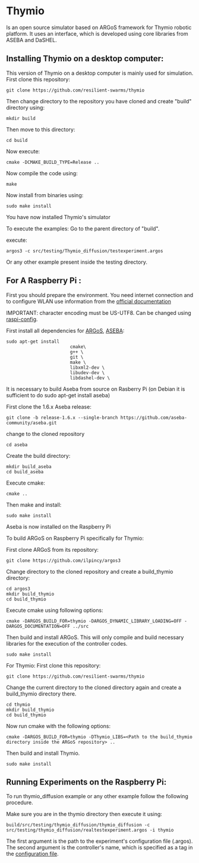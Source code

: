 # Thymio

Is an open source simulator based on ARGoS framework for Thymio robotic platform. It uses an interface, which is developed using core libraries from ASEBA and DaSHEL.

## Installing Thymio on a desktop computer:
This version of Thymio on a desktop computer is mainly used for simulation.
First clone this repository:

	git clone https://github.com/resilient-swarms/thymio

Then change directory to the repository you have cloned and create "build" directory using:

    mkdir build
    
Then move to this directory:

    cd build
    
Now execute:

    cmake -DCMAKE_BUILD_TYPE=Release ..
    
Now compile the code using:

    make
    
Now install from binaries using:

    sudo make install
    
You have now installed Thymio's simulator

To execute the examples:
Go to the parent directory of "build".

execute:

    argos3 -c src/testing/Thymio_diffusion/testexperiment.argos

Or any other example present inside the testing directory.

## For A Raspberry Pi :
First you should prepare the environment. You need internet connection and to configure WLAN use information from the [official documentation](https://www.raspberrypi.org/documentation/configuration/wireless/wireless-cli.md)

IMPORTANT: character encoding must be US-UTF8. Can be changed using [raspi-config](https://www.raspberrypi.org/documentation/configuration/raspi-config.md).

First install all dependencies for [ARGoS](https://github.com/ilpincy/argos3), [ASEBA](https://github.com/aseba-community/aseba):

	sudo apt-get install
                            cmake\
                            g++ \
                            git \
                            make \
                            libxml2-dev \
                            libudev-dev \
                            libdashel-dev \

It is necessary to build Aseba from source on Rasberry Pi (on Debian it is sufficient to do sudo apt-get install aseba)

First clone the 1.6.x Aseba release:

	git clone -b release-1.6.x --single-branch https://github.com/aseba-community/aseba.git

change to the cloned repository

	cd aseba

Create the build directory:

	mkdir build_aseba
	cd build_aseba

Execute cmake:

	cmake ..

Then make and install:

	sudo make install

Aseba is now installed on the Raspberry Pi



To build ARGoS on Raspberry Pi specifically for Thymio:

First clone ARGoS from its repository:

	git clone https://github.com/ilpincy/argos3

Change directory to the cloned repository and create a build_thymio directory:

	cd argos3
	mkdir build_thymio
	cd build_thymio

Execute cmake using following options:

	cmake -DARGOS_BUILD_FOR=thymio -DARGOS_DYNAMIC_LIBRARY_LOADING=OFF -DARGOS_DOCUMENTATION=OFF ../src 

Then build and install ARGoS. This will only compile and build necessary libraries for the execution of the controller codes.

	sudo make install


For Thymio:
First clone this repository:

	git clone https://github.com/resilient-swarms/thymio

Change the current directory to the cloned directory again and create a build_thymio directory there.

	cd thymio
	mkdir build_thymio
	cd build_thymio

Now run cmake with the following options:

	cmake -DARGOS_BUILD_FOR=thymio -DThymio_LIBS=<Path to the build_thymio directory inside the ARGoS repository> ..

Then build and install Thymio.

	sudo make install

## Running Experiments on the Raspberry Pi:

To run thymio_diffusion example or any other example follow the following procedure.

Make sure you are in the thymio directory then execute it using:

    build/src/testing/thymio_diffusion/thymio_diffusion -c src/testing/thymio_diffusion/realtestexperiment.argos -i thymio

The first argument is the path to the experiment's configuration file (.argos). The second argument is the controller's name, which is specified as a tag in the [configuration file](https://github.com/daneshtarapore/thymio/src/testing/thymio_diffusion/realtestexperiment.argos#L19).

